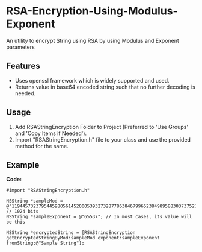 RSA-Encryption-Using-Modulus-Exponent
=============

An utility to encrypt String using RSA by using Modulus and Exponent parameters

## Features

- Uses openssl framework which is widely supported and used.
- Returns value in base64 encoded string such that no further decoding is needed.

## Usage

1. Add RSAStringEncryption Folder to Project (Preferred to 'Use Groups' and 'Copy Items if Needed').
2. Import "RSAStringEncryption.h" file to your class and use the provided method for the same.

## Example

**Code:**

```objc
#import "RSAStringEncryption.h"

NSString *sampleMod = @"119445732379544598056145200053932732877863846799652384989588303737527328743970559883211146487286317168142202446955508902936035124709397221178664495721428029984726868375359168203283442617134197706515425366188396513684446494070223079865755643116690165578452542158755074958452695530623055205290232290667934914919"; // 1024 bits
NSString *sampleExponent = @"65537"; // In most cases, its value will be this

NSString *encryptedString = [RSAStringEncryption getEncryptedStringByMod:sampleMod exponent:sampleExponent fromString:@"Sample String"];
```
